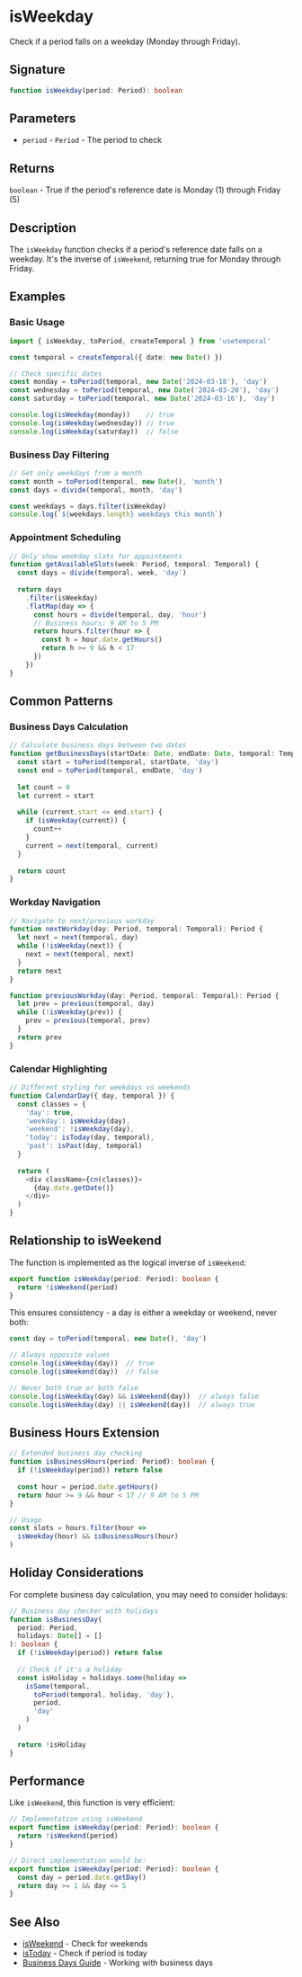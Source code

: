 # isWeekday

Check if a period falls on a weekday (Monday through Friday).

## Signature

```typescript
function isWeekday(period: Period): boolean
```

## Parameters

- `period` - `Period` - The period to check

## Returns

`boolean` - True if the period's reference date is Monday (1) through Friday (5)

## Description

The `isWeekday` function checks if a period's reference date falls on a weekday. It's the inverse of `isWeekend`, returning true for Monday through Friday.

## Examples

### Basic Usage

```typescript
import { isWeekday, toPeriod, createTemporal } from 'usetemporal'

const temporal = createTemporal({ date: new Date() })

// Check specific dates
const monday = toPeriod(temporal, new Date('2024-03-18'), 'day')
const wednesday = toPeriod(temporal, new Date('2024-03-20'), 'day')
const saturday = toPeriod(temporal, new Date('2024-03-16'), 'day')

console.log(isWeekday(monday))    // true
console.log(isWeekday(wednesday)) // true
console.log(isWeekday(saturday))  // false
```

### Business Day Filtering

```typescript
// Get only weekdays from a month
const month = toPeriod(temporal, new Date(), 'month')
const days = divide(temporal, month, 'day')

const weekdays = days.filter(isWeekday)
console.log(`${weekdays.length} weekdays this month`)
```

### Appointment Scheduling

```typescript
// Only show weekday slots for appointments
function getAvailableSlots(week: Period, temporal: Temporal) {
  const days = divide(temporal, week, 'day')
  
  return days
    .filter(isWeekday)
    .flatMap(day => {
      const hours = divide(temporal, day, 'hour')
      // Business hours: 9 AM to 5 PM
      return hours.filter(hour => {
        const h = hour.date.getHours()
        return h >= 9 && h < 17
      })
    })
}
```

## Common Patterns

### Business Days Calculation

```typescript
// Calculate business days between two dates
function getBusinessDays(startDate: Date, endDate: Date, temporal: Temporal) {
  const start = toPeriod(temporal, startDate, 'day')
  const end = toPeriod(temporal, endDate, 'day')
  
  let count = 0
  let current = start
  
  while (current.start <= end.start) {
    if (isWeekday(current)) {
      count++
    }
    current = next(temporal, current)
  }
  
  return count
}
```

### Workday Navigation

```typescript
// Navigate to next/previous workday
function nextWorkday(day: Period, temporal: Temporal): Period {
  let next = next(temporal, day)
  while (!isWeekday(next)) {
    next = next(temporal, next)
  }
  return next
}

function previousWorkday(day: Period, temporal: Temporal): Period {
  let prev = previous(temporal, day)
  while (!isWeekday(prev)) {
    prev = previous(temporal, prev)
  }
  return prev
}
```

### Calendar Highlighting

```typescript
// Different styling for weekdays vs weekends
function CalendarDay({ day, temporal }) {
  const classes = {
    'day': true,
    'weekday': isWeekday(day),
    'weekend': !isWeekday(day),
    'today': isToday(day, temporal),
    'past': isPast(day, temporal)
  }
  
  return (
    <div className={cn(classes)}>
      {day.date.getDate()}
    </div>
  )
}
```

## Relationship to isWeekend

The function is implemented as the logical inverse of `isWeekend`:

```typescript
export function isWeekday(period: Period): boolean {
  return !isWeekend(period)
}
```

This ensures consistency - a day is either a weekday or weekend, never both:

```typescript
const day = toPeriod(temporal, new Date(), 'day')

// Always opposite values
console.log(isWeekday(day))  // true
console.log(isWeekend(day))  // false

// Never both true or both false
console.log(isWeekday(day) && isWeekend(day))  // always false
console.log(isWeekday(day) || isWeekend(day))  // always true
```

## Business Hours Extension

```typescript
// Extended business day checking
function isBusinessHours(period: Period): boolean {
  if (!isWeekday(period)) return false
  
  const hour = period.date.getHours()
  return hour >= 9 && hour < 17 // 9 AM to 5 PM
}

// Usage
const slots = hours.filter(hour => 
  isWeekday(hour) && isBusinessHours(hour)
)
```

## Holiday Considerations

For complete business day calculation, you may need to consider holidays:

```typescript
// Business day checker with holidays
function isBusinessDay(
  period: Period, 
  holidays: Date[] = []
): boolean {
  if (!isWeekday(period)) return false
  
  // Check if it's a holiday
  const isHoliday = holidays.some(holiday => 
    isSame(temporal, 
      toPeriod(temporal, holiday, 'day'), 
      period, 
      'day'
    )
  )
  
  return !isHoliday
}
```

## Performance

Like `isWeekend`, this function is very efficient:

```typescript
// Implementation using isWeekend
export function isWeekday(period: Period): boolean {
  return !isWeekend(period)
}

// Direct implementation would be:
export function isWeekday(period: Period): boolean {
  const day = period.date.getDay()
  return day >= 1 && day <= 5
}
```

## See Also

- [isWeekend](/api/utilities/is-weekend) - Check for weekends
- [isToday](/api/utilities/is-today) - Check if period is today
- [Business Days Guide](/guide/business-days) - Working with business days